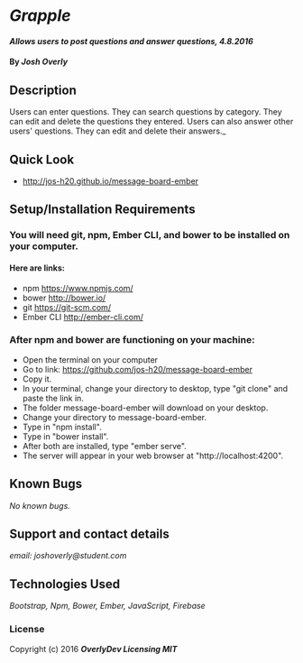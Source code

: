 # _Grapple_

#### _Allows users to post questions and answer questions, 4.8.2016_

#### By _**Josh Overly**_

## Description

Users can enter questions. They can search questions by category. They can edit and delete the questions they entered. Users can also answer other users' questions.  They can edit and delete their answers._

## Quick Look 
* http://jos-h20.github.io/message-board-ember

## Setup/Installation Requirements

### You will need git, npm, Ember CLI, and bower to be installed on your computer.
#### Here are links:
* npm https://www.npmjs.com/
* bower http://bower.io/
* git https://git-scm.com/
* Ember CLI http://ember-cli.com/



### After npm and bower are functioning on your machine:
* Open the terminal on your computer
* Go to link: https://github.com/jos-h20/message-board-ember
* Copy it.
* In your terminal, change your directory to desktop, type "git clone" and paste the link in.
* The folder message-board-ember will download on your desktop.
* Change your directory to message-board-ember.
* Type in "npm install".
* Type in "bower install".
* After both are installed, type "ember serve".
* The server will appear in your web browser at "http://localhost:4200".

## Known Bugs

_No known bugs._

## Support and contact details

_email: joshoverly@student.com_

## Technologies Used

_Bootstrap, Npm, Bower, Ember, JavaScript, Firebase_

### License

Copyright (c) 2016 **_OverlyDev Licensing MIT_**
